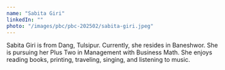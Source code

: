 ```yaml
---
name: "Sabita Giri"
linkedIn: ""
photo: "/images/pbc/pbc-202502/sabita-giri.jpeg"
---
```


Sabita Giri is from Dang, Tulsipur. Currently, she resides in Baneshwor. She is pursuing her Plus Two in Management with Business Math. She enjoys reading books, printing, traveling, singing, and listening to music.
